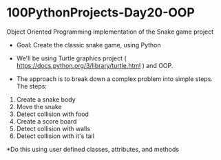 # 100PythonProjects-Day20-OOP
Object Oriented Programming implementation of the Snake game project

* Goal: Create the classic snake game, using Python

* We'll be using Turtle graphics project ( https://docs.python.org/3/library/turtle.html ) and OOP.

* The approach is to break down a complex problem into simple steps. The steps:
1. Create a snake body
2. Move the snake
3. Detect collision with food
4. Create a score board
5. Detect collision with walls
6. Detect collision with it's tail

*Do this using user defined classes, attributes, and methods
